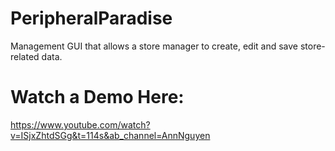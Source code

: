 # PeripheralParadise
Management GUI that allows a store manager to create, edit and save store-related data. 

# Watch a Demo Here: 
https://www.youtube.com/watch?v=ISjxZhtdSGg&t=114s&ab_channel=AnnNguyen
